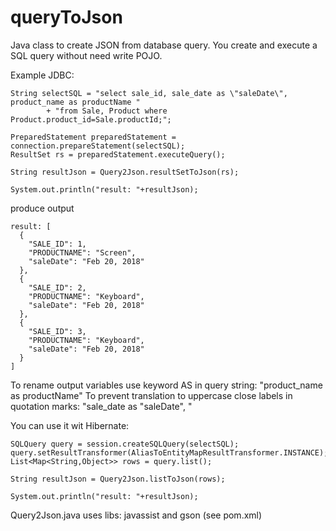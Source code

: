 # queryToJson

Java class to create JSON from database query.
You create and execute a SQL query without need write POJO.

Example JDBC:


	String selectSQL = "select sale_id, sale_date as \"saleDate\", product_name as productName "
			+ "from Sale, Product where Product.product_id=Sale.productId;";

	PreparedStatement preparedStatement = connection.prepareStatement(selectSQL);
	ResultSet rs = preparedStatement.executeQuery();

	String resultJson = Query2Json.resultSetToJson(rs);
	
	System.out.println("result: "+resultJson);



produce output

	result: [
	  {
	    "SALE_ID": 1,
	    "PRODUCTNAME": "Screen",
	    "saleDate": "Feb 20, 2018"
	  },
	  {
	    "SALE_ID": 2,
	    "PRODUCTNAME": "Keyboard",
	    "saleDate": "Feb 20, 2018"
	  },
	  {
	    "SALE_ID": 3,
	    "PRODUCTNAME": "Keyboard",
	    "saleDate": "Feb 20, 2018"
	  }
	]



To rename output variables use  keyword AS in query string: "product_name as productName"
To prevent translation to uppercase close labels in quotation marks: "sale_date as \"saleDate\",    "


You can use it wit Hibernate:


	SQLQuery query = session.createSQLQuery(selectSQL);
	query.setResultTransformer(AliasToEntityMapResultTransformer.INSTANCE);
	List<Map<String,Object>> rows = query.list();

	String resultJson = Query2Json.listToJson(rows);
	
	System.out.println("result: "+resultJson);



Query2Json.java uses libs: javassist and gson (see pom.xml)
